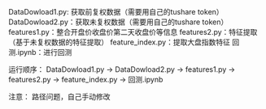 DataDowload1.py: 获取前复权数据（需要用自己的tushare token）
DataDowload2.py：获取未复权数据（需要用自己的tushare token）
features1.py：整合开盘价收盘价第二天收盘价等信息
features2.py：特征提取（基于未复权数据的特征提取）
feature_index.py：提取大盘指数特征
回测.ipynb：进行回测

运行顺序：
DataDowload1.py -> DataDowload2.py -> features1.py -> features2.py -> feature_index.py -> 回测.ipynb

注意：
路径问题，自己手动修改
